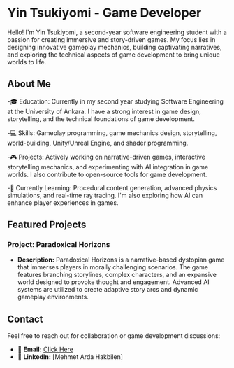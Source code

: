 
# Yin Tsukiyomi - Game Developer

Hello! I'm Yin Tsukiyomi, a second-year software engineering student with a passion for creating immersive and story-driven games. My focus lies in designing innovative gameplay mechanics, building captivating narratives, and exploring the technical aspects of game development to bring unique worlds to life.

## About Me
-🎓 Education: Currently in my second year studying Software Engineering at the University of Ankara. I have a strong interest in game design, storytelling, and the technical foundations of game development.

-💻 Skills: Gameplay programming, game mechanics design, storytelling, world-building, Unity/Unreal Engine, and shader programming.

-🎮 Projects: Actively working on narrative-driven games, interactive storytelling mechanics, and experimenting with AI integration in game worlds. I also contribute to open-source tools for game development.

-🌱 Currently Learning: Procedural content generation, advanced physics simulations, and real-time ray tracing. I'm also exploring how AI can enhance player experiences in games.


## Featured Projects

### Project: Paradoxical Horizons

-  **Description:** Paradoxical Horizons is a narrative-based dystopian game that immerses players in morally challenging scenarios. The game features branching storylines, complex characters, and an expansive world designed to provoke thought and engagement. Advanced AI systems are utilized to create adaptive story arcs and dynamic gameplay environments.

## Contact
Feel free to reach out for collaboration or game development discussions:

- 📧 **Email:** [Click Here](mailto:mehmethakbilen2005@gmail.com)
- 💼 **LinkedIn:** [Mehmet Arda Hakbilen]
